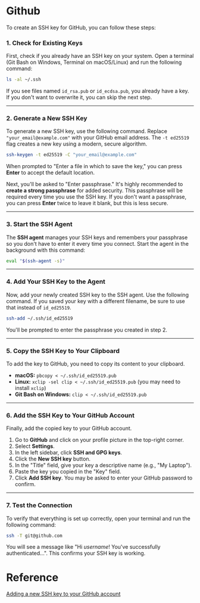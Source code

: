 Github
=====

To create an SSH key for GitHub, you can follow these steps:

### 1\. Check for Existing Keys

First, check if you already have an SSH key on your system. Open a terminal (Git Bash on Windows, Terminal on
macOS/Linux) and run the following command:

```bash
ls -al ~/.ssh
```

If you see files named `id_rsa.pub` or `id_ecdsa.pub`, you already have a key. If you don't want to overwrite it, you
can skip the next step.

-----

### 2\. Generate a New SSH Key

To generate a new SSH key, use the following command. Replace `"your_email@example.com"` with your GitHub email address.
The `-t ed25519` flag creates a new key using a modern, secure algorithm.

```bash
ssh-keygen -t ed25519 -C "your_email@example.com"
```

When prompted to "Enter a file in which to save the key," you can press **Enter** to accept the default location.

Next, you'll be asked to "Enter passphrase." It's highly recommended to **create a strong passphrase** for added
security. This passphrase will be required every time you use the SSH key. If you don't want a passphrase, you can press
**Enter** twice to leave it blank, but this is less secure.

-----

### 3\. Start the SSH Agent

The **SSH agent** manages your SSH keys and remembers your passphrase so you don't have to enter it every time you
connect. Start the agent in the background with this command:

```bash
eval "$(ssh-agent -s)"
```

-----

### 4\. Add Your SSH Key to the Agent

Now, add your newly created SSH key to the SSH agent. Use the following command. If you saved your key with a different
filename, be sure to use that instead of `id_ed25519`.

```bash
ssh-add ~/.ssh/id_ed25519
```

You'll be prompted to enter the passphrase you created in step 2.

-----

### 5\. Copy the SSH Key to Your Clipboard

To add the key to GitHub, you need to copy its content to your clipboard.

* **macOS:** `pbcopy < ~/.ssh/id_ed25519.pub`
* **Linux:** `xclip -sel clip < ~/.ssh/id_ed25519.pub` (you may need to install `xclip`)
* **Git Bash on Windows:** `clip < ~/.ssh/id_ed25519.pub`

-----

### 6\. Add the SSH Key to Your GitHub Account

Finally, add the copied key to your GitHub account.

1. Go to **GitHub** and click on your profile picture in the top-right corner.
2. Select **Settings**.
3. In the left sidebar, click **SSH and GPG keys**.
4. Click the **New SSH key** button.
5. In the "Title" field, give your key a descriptive name (e.g., "My Laptop").
6. Paste the key you copied in the "Key" field.
7. Click **Add SSH key**. You may be asked to enter your GitHub password to confirm.

-----

### 7\. Test the Connection

To verify that everything is set up correctly, open your terminal and run the following command:

```bash
ssh -T git@github.com
```

You will see a message like "Hi *username*\! You've successfully authenticated...". This confirms your SSH key is
working.

# Reference

[Adding a new SSH key to your GitHub account](https://docs.github.com/en/authentication/connecting-to-github-with-ssh/adding-a-new-ssh-key-to-your-github-account)

